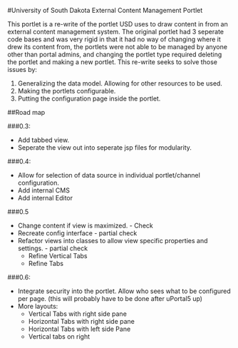 #University of South Dakota External Content Management Portlet

This portlet is a re-write of the portlet USD uses to draw content in from an
external content management system. The original portlet had 3 seperate code
bases and was very rigid in that it had no way of changing where it drew its
content from, the portlets were not able to be managed by anyone other than 
portal admins, and changing the portlet type required deleting the portlet and
making a new portlet. This re-write seeks to solve those issues by:

1. Generalizing the data model. Allowing for other resources to be used.
2. Making the portlets configurable.
3. Putting the configuration page inside the portlet.


##Road map

###0.3:

* Add tabbed view.
* Seperate the view out into seperate jsp files for modularity.

###0.4:

* Allow for selection of data source in individual portlet/channel configuration.
* Add internal CMS
* Add internal Editor

###0.5

* Change content if view is maximized. - Check
* Recreate config interface - partial check
* Refactor views into classes to allow view specific properties and settings. - partial check
  * Refine Vertical Tabs
  * Refine Tabs

###0.6:

* Integrate security into the portlet. Allow who sees what to be configured per page. (this will probably have to be done after uPortal5 up)
* More layouts:
  * Vertical Tabs with right side pane
  * Horizontal Tabs with right side pane
  * Horizontal Tabs with left side Pane
  * Vertical tabs on right
